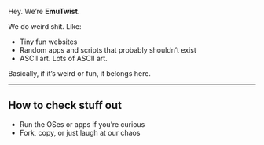
Hey. We’re **EmuTwist**. 

We do weird shit. Like:  

- Tiny fun websites  
- Random apps and scripts that probably shouldn’t exist  
- ASCII art. Lots of ASCII art.  

Basically, if it’s weird or fun, it belongs here.  

---

## How to check stuff out
  
- Run the OSes or apps if you’re curious  
- Fork, copy, or just laugh at our chaos
  
